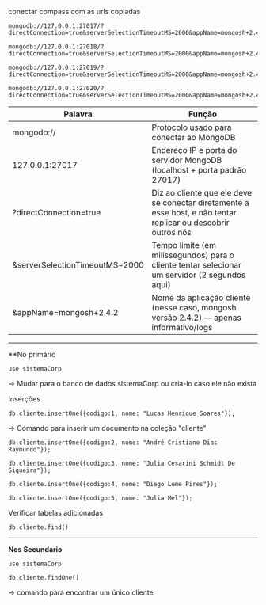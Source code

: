 conectar compass com as urls copiadas

```
mongodb://127.0.0.1:27017/?directConnection=true&serverSelectionTimeoutMS=2000&appName=mongosh+2.4.2
```

```
mongodb://127.0.0.1:27018/?directConnection=true&serverSelectionTimeoutMS=2000&appName=mongosh+2.4.2
```

```
mongodb://127.0.0.1:27019/?directConnection=true&serverSelectionTimeoutMS=2000&appName=mongosh+2.4.2
```

```
mongodb://127.0.0.1:27020/?directConnection=true&serverSelectionTimeoutMS=2000&appName=mongosh+2.4.2
```

| Palavra                        | Função                                                                                                         |
| ------------------------------ | -------------------------------------------------------------------------------------------------------------- |
| mongodb://                     | Protocolo usado para conectar ao MongoDB                                                                       |
| 127.0.0.1:27017                | Endereço IP e porta do servidor MongoDB (localhost + porta padrão 27017)                                       |
| ?directConnection=true         | Diz ao cliente que ele deve se conectar diretamente a esse host, e não tentar replicar ou descobrir outros nós |
| &serverSelectionTimeoutMS=2000 | Tempo limite (em milissegundos) para o cliente tentar selecionar um servidor (2 segundos aqui)                 |
| &appName=mongosh+2.4.2         | Nome da aplicação cliente (nesse caso, mongosh versão 2.4.2) — apenas informativo/logs<br>                     |

----------------------------------------------------
**No primário

```
use sistemaCorp
```
-> Mudar para o banco de dados sistemaCorp ou cria-lo caso ele não exista

Inserções
```
db.cliente.insertOne({codigo:1, nome: "Lucas Henrique Soares"});
```
-> Comando para inserir um documento na coleção "cliente"

```
db.cliente.insertOne({codigo:2, nome: "André Cristiano Dias Raymundo"});
```

```
db.cliente.insertOne({codigo:3, nome: "Julia Cesarini Schmidt De Siqueira"});
```

```
db.cliente.insertOne({codigo:4, nome: "Diego Leme Pires"});
```

```
db.cliente.insertOne({codigo:5, nome: "Julia Mel"});
```

Verificar tabelas adicionadas
```
db.cliente.find()
```


----------------------------------------------------
 **Nos Secundario**
 
```
use sistemaCorp
```

```
db.cliente.findOne()
```
-> comando para encontrar um único cliente
